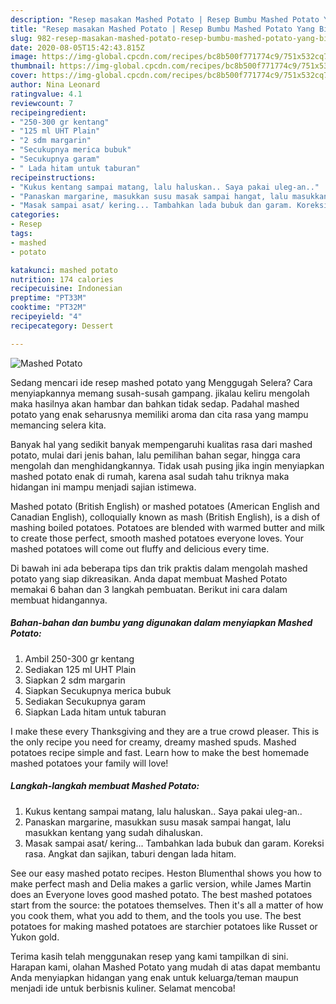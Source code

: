 ```yaml
---
description: "Resep masakan Mashed Potato | Resep Bumbu Mashed Potato Yang Bisa Manjain Lidah"
title: "Resep masakan Mashed Potato | Resep Bumbu Mashed Potato Yang Bisa Manjain Lidah"
slug: 982-resep-masakan-mashed-potato-resep-bumbu-mashed-potato-yang-bisa-manjain-lidah
date: 2020-08-05T15:42:43.815Z
image: https://img-global.cpcdn.com/recipes/bc8b500f771774c9/751x532cq70/mashed-potato-foto-resep-utama.jpg
thumbnail: https://img-global.cpcdn.com/recipes/bc8b500f771774c9/751x532cq70/mashed-potato-foto-resep-utama.jpg
cover: https://img-global.cpcdn.com/recipes/bc8b500f771774c9/751x532cq70/mashed-potato-foto-resep-utama.jpg
author: Nina Leonard
ratingvalue: 4.1
reviewcount: 7
recipeingredient:
- "250-300 gr kentang"
- "125 ml UHT Plain"
- "2 sdm margarin"
- "Secukupnya merica bubuk"
- "Secukupnya garam"
- " Lada hitam untuk taburan"
recipeinstructions:
- "Kukus kentang sampai matang, lalu haluskan.. Saya pakai uleg-an.."
- "Panaskan margarine, masukkan susu masak sampai hangat, lalu masukkan kentang yang sudah dihaluskan."
- "Masak sampai asat/ kering... Tambahkan lada bubuk dan garam. Koreksi rasa. Angkat dan sajikan, taburi dengan lada hitam."
categories:
- Resep
tags:
- mashed
- potato

katakunci: mashed potato 
nutrition: 174 calories
recipecuisine: Indonesian
preptime: "PT33M"
cooktime: "PT32M"
recipeyield: "4"
recipecategory: Dessert

---
```



![Mashed Potato](https://img-global.cpcdn.com/recipes/bc8b500f771774c9/751x532cq70/mashed-potato-foto-resep-utama.jpg)

Sedang mencari ide resep mashed potato yang Menggugah Selera? Cara menyiapkannya memang susah-susah gampang. jikalau keliru mengolah maka hasilnya akan hambar dan bahkan tidak sedap. Padahal mashed potato yang enak seharusnya memiliki aroma dan cita rasa yang mampu memancing selera kita.

Banyak hal yang sedikit banyak mempengaruhi kualitas rasa dari mashed potato, mulai dari jenis bahan, lalu pemilihan bahan segar, hingga cara mengolah dan menghidangkannya. Tidak usah pusing jika ingin menyiapkan mashed potato enak di rumah, karena asal sudah tahu triknya maka hidangan ini mampu menjadi sajian istimewa.

Mashed potato (British English) or mashed potatoes (American English and Canadian English), colloquially known as mash (British English), is a dish of mashing boiled potatoes. Potatoes are blended with warmed butter and milk to create those perfect, smooth mashed potatoes everyone loves. Your mashed potatoes will come out fluffy and delicious every time.


Di bawah ini ada beberapa tips dan trik praktis dalam mengolah mashed potato yang siap dikreasikan. Anda dapat membuat Mashed Potato memakai 6 bahan dan 3 langkah pembuatan. Berikut ini cara dalam membuat hidangannya.

<!--inarticleads1-->

##### Bahan-bahan dan bumbu yang digunakan dalam menyiapkan Mashed Potato:

1. Ambil 250-300 gr kentang
1. Sediakan 125 ml UHT Plain
1. Siapkan 2 sdm margarin
1. Siapkan Secukupnya merica bubuk
1. Sediakan Secukupnya garam
1. Siapkan  Lada hitam untuk taburan


I make these every Thanksgiving and they are a true crowd pleaser. This is the only recipe you need for creamy, dreamy mashed spuds. Mashed potatoes recipe simple and fast. Learn how to make the best homemade mashed potatoes your family will love! 

<!--inarticleads2-->

##### Langkah-langkah membuat Mashed Potato:

1. Kukus kentang sampai matang, lalu haluskan.. Saya pakai uleg-an..
1. Panaskan margarine, masukkan susu masak sampai hangat, lalu masukkan kentang yang sudah dihaluskan.
1. Masak sampai asat/ kering... Tambahkan lada bubuk dan garam. Koreksi rasa. Angkat dan sajikan, taburi dengan lada hitam.


See our easy mashed potato recipes. Heston Blumenthal shows you how to make perfect mash and Delia makes a garlic version, while James Martin does an Everyone loves good mashed potato. The best mashed potatoes start from the source: the potatoes themselves. Then it&#39;s all a matter of how you cook them, what you add to them, and the tools you use. The best potatoes for making mashed potatoes are starchier potatoes like Russet or Yukon gold. 

Terima kasih telah menggunakan resep yang kami tampilkan di sini. Harapan kami, olahan Mashed Potato yang mudah di atas dapat membantu Anda menyiapkan hidangan yang enak untuk keluarga/teman maupun menjadi ide untuk berbisnis kuliner. Selamat mencoba!
